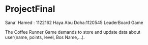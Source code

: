 # ProjectFinal

Sana' Hamed : 1122162
Haya Abu Doha:1120545
LeaderBoard Game

The Coffee Runner Game demands to store and update data about user(name, points, level, Bos Name,...).  
